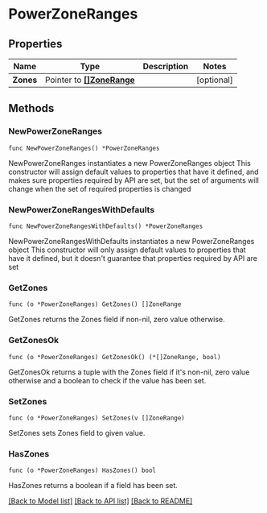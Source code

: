 # PowerZoneRanges

## Properties

Name | Type | Description | Notes
------------ | ------------- | ------------- | -------------
**Zones** | Pointer to [**[]ZoneRange**](ZoneRange.md) |  | [optional] 

## Methods

### NewPowerZoneRanges

`func NewPowerZoneRanges() *PowerZoneRanges`

NewPowerZoneRanges instantiates a new PowerZoneRanges object
This constructor will assign default values to properties that have it defined,
and makes sure properties required by API are set, but the set of arguments
will change when the set of required properties is changed

### NewPowerZoneRangesWithDefaults

`func NewPowerZoneRangesWithDefaults() *PowerZoneRanges`

NewPowerZoneRangesWithDefaults instantiates a new PowerZoneRanges object
This constructor will only assign default values to properties that have it defined,
but it doesn't guarantee that properties required by API are set

### GetZones

`func (o *PowerZoneRanges) GetZones() []ZoneRange`

GetZones returns the Zones field if non-nil, zero value otherwise.

### GetZonesOk

`func (o *PowerZoneRanges) GetZonesOk() (*[]ZoneRange, bool)`

GetZonesOk returns a tuple with the Zones field if it's non-nil, zero value otherwise
and a boolean to check if the value has been set.

### SetZones

`func (o *PowerZoneRanges) SetZones(v []ZoneRange)`

SetZones sets Zones field to given value.

### HasZones

`func (o *PowerZoneRanges) HasZones() bool`

HasZones returns a boolean if a field has been set.


[[Back to Model list]](../README.md#documentation-for-models) [[Back to API list]](../README.md#documentation-for-api-endpoints) [[Back to README]](../README.md)


